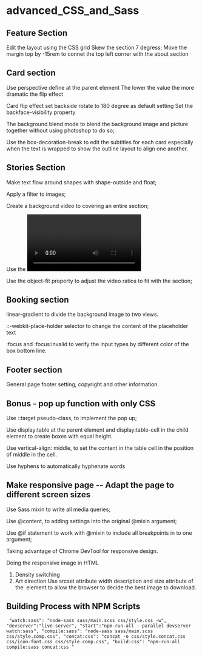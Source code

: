 # advanced_CSS_and_Sass


Feature Section 
-----------------------------------
Edit the layout using the CSS grid 
Skew the section 7 degress;
Move the margin top by -15rem to connet the top left corner with the about section


Card section 
-----------------------------------
Use perspective define at the parent element
    The lower the value the more dramatic the flip effect 

Card flip effect
    set backside rotate to 180 degree as default setting 
    Set the backface-visibility property 

The background blend mode to blend the background image and picture together without using photoshop to do so;


Use the box-decoration-break to edit the subtitles for each card especially when the text is wrapped to show the outline layout to align one another.

Stories Section
-----------------------------------
Make text flow around shapes with shape-outside and float;

Apply a filter to images;

Create a background video to covering an entire section; 

Use the <video>HTML element;

Use the object-fit property to adjust the video ratios to fit with the section;


Booking section 
-----------------------------------
linear-gradient to divide the background image to two views.

::-webkit-place-holder selector to change the content of the placeholder text

:focus and :focus:invalid to verify the input types by different color of the box bottom line.

Footer section
-----------------------------------
General page footer setting, copyright and other information.


Bonus - pop up function with only CSS
-----------------------------------
Use ::target pseudo-class, to implement the pop up;

Use display:table at the parent element and display:table-cell in the child element to create boxes with equal height.

Use vertical-align: middle, to set the content in the table cell in the position of middle in the cell.

Use hyphens to automatically hyphenate words


Make responsive page
-- Adapt the page to different screen sizes
-----------------------------------
Use Sass mixin to write all media queries;
    
Use @content,  to adding settings into the original @mixin argument;
    
Use @if statement to work with @mixin to include all breakpoints in to one argument;

Taking advantage of Chrome DevTool for responsive design.

Doing the responsive image in HTML
1. Density switching
2. Art direction
Use srcset attribute width description and size attribute of the <img> element to allow the browser to decide the best image to download.


Building Process with NPM Scripts
-----------------------------------
   <code> "watch:sass": "node-sass sass/main.scss css/style.css -w",
    "devserver":"live-server",
    "start":"npm-run-all --parallel devserver watch:sass",
    "compile:sass": "node-sass sass/main.scss css/style.comp.css",
    "concat:css": "concat -o css/style.concat.css css/icon-font.css css/style.comp.css",
    "build:css": "npm-run-all compile:sass concat:css "</code>